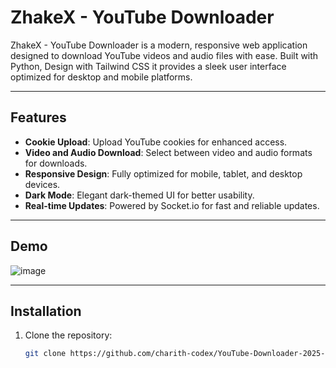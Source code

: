 # ZhakeX - YouTube Downloader  

ZhakeX - YouTube Downloader is a modern, responsive web application designed to download YouTube videos and audio files with ease. Built with Python, Design with Tailwind CSS it provides a sleek user interface optimized for desktop and mobile platforms.  

---

## Features  
- **Cookie Upload**: Upload YouTube cookies for enhanced access.  
- **Video and Audio Download**: Select between video and audio formats for downloads.  
- **Responsive Design**: Fully optimized for mobile, tablet, and desktop devices.  
- **Dark Mode**: Elegant dark-themed UI for better usability.  
- **Real-time Updates**: Powered by Socket.io for fast and reliable updates.  

---

## Demo  
![image](https://github.com/user-attachments/assets/1ded37d1-8315-4d15-8369-7404b30d5cae)


---

## Installation  

1. Clone the repository:  
   ```bash
   git clone https://github.com/charith-codex/YouTube-Downloader-2025---WeBSite.git
```

